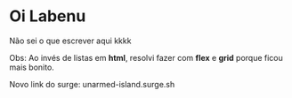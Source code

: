 # Oi Labenu

Não sei o que escrever aqui kkkk

Obs: Ao invés de listas em **html**, resolvi fazer com **flex** e **grid** porque ficou mais bonito.

Novo link do surge:
unarmed-island.surge.sh